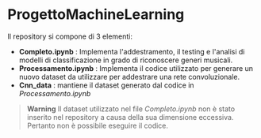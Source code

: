 # ProgettoMachineLearning
Il repository si compone di 3 elementi:
- **Completo.ipynb** : Implementa l'addestramento, il testing e l'analisi di modelli di classificazione in grado di riconoscere generi musicali.
- **Processamento.ipynb** : Implementa il codice utilizzato per generare un nuovo dataset da utilizzare per addestrare una rete convoluzionale.
- **Cnn_data** : mantiene il dataset generato dal codice in *Processamento.ipynb*


> **Warning**
> Il dataset utilizzato nel file *Completo.ipynb* non è stato inserito nel repository a causa della sua dimensione eccessiva. Pertanto non è possibile eseguire il codice.
